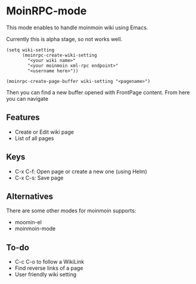 # MoinRPC-mode

This mode enables to handle moinmoin wiki using Emacs.

Currently this is alpha stage, so not works well.


```
(setq wiki-setting
	  (moinrpc-create-wiki-setting
		"<your wiki name>"
		"<your moinmoin xml-rpc endpoint>"
		"<username here>"))

(moinrpc-create-page-buffer wiki-setting "<pagename>")
```

Then you can find a new buffer opened with FrontPage content. From here you can navigate 


## Features

 - Create or Edit wiki page
 - List of all pages


## Keys

 - C-x C-f: Open page or create a new one (using Helm)
 - C-x C-s: Save page

## Alternatives

There are some other modes for moinmoin supports:

 - moomin-el
 - moinmoin-mode


## To-do

 - C-c C-o to follow a WikiLink
 - Find reverse links of a page
 - User friendly wiki setting
